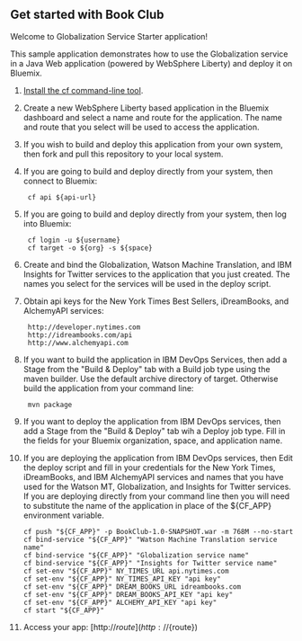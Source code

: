 Get started with Book Club
-----------------------------------
Welcome to Globalization Service Starter application!

This sample application demonstrates how to use the Globalization service in a Java Web application (powered by WebSphere Liberty) and deploy it on Bluemix.

1. [Install the cf command-line tool](${doc-url}/#starters/BuildingWeb.html#install_cf).

2. Create a new WebSphere Liberty based application in the Bluemix dashboard and select 
a name and route for the application. The name and route that you select 
will be used to access the application.

3. If you wish to build and deploy this application from your own system, then fork and pull this 
repository to your local system.

4. If you are going to build and deploy directly from your system, then connect to Bluemix:

		cf api ${api-url}

5. If you are going to build and deploy directly from your system, then log into Bluemix:

		cf login -u ${username}
		cf target -o ${org} -s ${space}
		

6. Create and bind the Globalization, Watson Machine Translation, and IBM Insights for Twitter services
to the application that you just created. The names you select for the services will be used in the
deploy script.
   

7. Obtain api keys for the New York Times Best Sellers, iDreamBooks, and AlchemyAPI services:

		http://developer.nytimes.com
		http://idreambooks.com/api
		http://www.alchemyapi.com
	 
8. If you want to build the application in IBM DevOps Services, then add a Stage from the "Build & Deploy" tab with a Build job type using the maven builder. Use the default archive directory of target. 
Otherwise build the application from your command line:

		mvn package

9. If you want to deploy the application from IBM DevOps services, then add a Stage from the "Build & Deploy" tab wih a Deploy job type. Fill in the fields for your Bluemix organization, space, and application name.

10. If you are deploying the application from IBM DevOps services, then Edit the deploy script 
and fill in your credentials for the New York Times, iDreamBooks, and IBM AlchemyAPI services 
and names that you have used for the Watson MT, Globalization, and Insights for Twitter services. 
If you are deploying directly from your command line then you will need to substitute the name of the application 
in place of the ${CF_APP} environment variable.

		cf push "${CF_APP}" -p BookClub-1.0-SNAPSHOT.war -m 768M --no-start
		cf bind-service "${CF_APP}" "Watson Machine Translation service name"
		cf bind-service "${CF_APP}" "Globalization service name"
		cf bind-service "${CF_APP}" "Insights for Twitter service name"
		cf set-env "${CF_APP}" NY_TIMES_URL api.nytimes.com
		cf set-env "${CF_APP}" NY_TIMES_API_KEY "api key"
		cf set-env "${CF_APP}" DREAM_BOOKS_URL idreambooks.com
		cf set-env "${CF_APP}" DREAM_BOOKS_API_KEY "api key"
		cf set-env "${CF_APP}" ALCHEMY_API_KEY "api key" 
		cf start "${CF_APP}"
		
11. Access your app: [http://${route}](http://${route})
